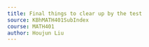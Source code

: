 ```yaml
---
title: Final things to clear up by the test
source: KBhMATH401SubIndex
course: MATH401
author: Houjun Liu
---
```





